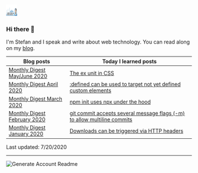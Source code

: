 <img alt width="30" height="30" src="https://raw.githubusercontent.com/stefanjudis/stefanjudis/main/screenshot.png">

### Hi there 👋

I'm Stefan and I speak and write about web technology. You can read along on my [blog](https://www.stefanjudis.com/).

<!-- TABLE -->
| Blog posts | Today I learned posts |
| --- | --- |
| [Monthly Digest May/June 2020](https://www.stefanjudis.com/blog/monthly-digest-may-june-2020/) | [The ex unit in CSS](https://www.stefanjudis.com/today-i-learned/the-ex-unit-in-css/) | 
| [Monthly Digest April 2020](https://www.stefanjudis.com/blog/monthly-digest-april-2020/) | [:defined can be used to target not yet defined custom elements](https://www.stefanjudis.com/today-i-learned/defined-can-be-used-to-target-not-yet-defined-custom-elements/) | 
| [Monthly Digest March 2020](https://www.stefanjudis.com/blog/monthly-digest-march-2020/) | [npm init uses npx under the hood](https://www.stefanjudis.com/today-i-learned/npm-init-uses-npx-under-the-hood/) | 
| [Monthly Digest February 2020](https://www.stefanjudis.com/blog/monthly-digest-february-2020/) | [git commit accepts several message flags (-m) to allow multiline commits](https://www.stefanjudis.com/today-i-learned/git-commit-accepts-several-message-flags-m-to-allow-multiline-commits/) | 
| [Monthly Digest January 2020](https://www.stefanjudis.com/blog/monthly-digest-january-2020/) | [Downloads can be triggered via HTTP headers](https://www.stefanjudis.com/today-i-learned/downloads-can-be-triggered-via-http-headers/) | 

Last updated: 7/20/2020
<!-- TABLE_END -->

---

![Generate Account Readme](https://github.com/stefanjudis/stefanjudis/workflows/Generate%20Account%20Readme/badge.svg)
